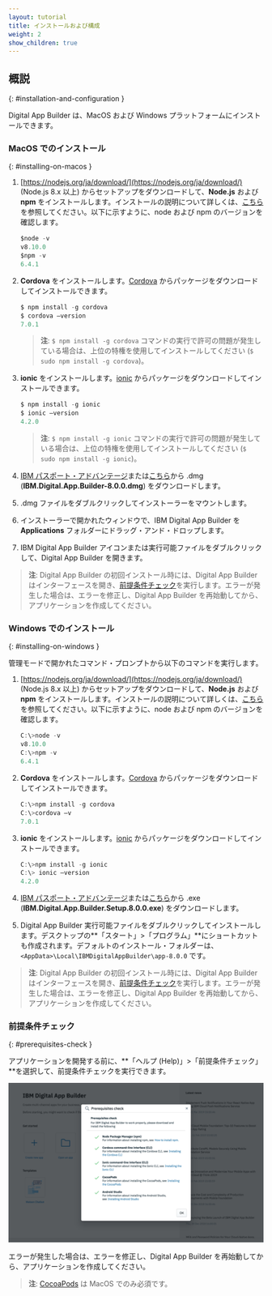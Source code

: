 ```yaml
---
layout: tutorial
title: インストールおよび構成
weight: 2
show_children: true
---
```

<!-- NLS_CHARSET=UTF-8 -->
## 概説
{: #installation-and-configuration }

Digital App Builder は、MacOS および Windows プラットフォームにインストールできます。

### MacOS でのインストール
{: #installing-on-macos }

1. [https://nodejs.org/ja/download/](https://nodejs.org/ja/download/) (Node.js 8.x 以上) からセットアップをダウンロードして、**Node.js** および **npm** をインストールします。インストールの説明について詳しくは、[こちら](https://nodejs.org/ja/download/package-manager/)を参照してください。以下に示すように、node および npm のバージョンを確認します。
    ```java
    $node -v
    v8.10.0
    $npm -v
    6.4.1
    ```
2. **Cordova** をインストールします。[Cordova](https://cordova.apache.org/docs/ja/latest/guide/cli/index.html) からパッケージをダウンロードしてインストールできます。
    ```java
    $ npm install -g cordova
    $ cordova –version
    7.0.1
    ```

    >**注**: `$ npm install -g cordova` コマンドの実行で許可の問題が発生している場合は、上位の特権を使用してインストールしてください (`$ sudo npm install -g cordova`)。

3. **ionic** をインストールします。[ionic](https://ionicframework.com/docs/cli/) からパッケージをダウンロードしてインストールできます。
    ```java
    $ npm install -g ionic
    $ ionic –version
    4.2.0
    ```

    >**注**: `$ npm install -g ionic` コマンドの実行で許可の問題が発生している場合は、上位の特権を使用してインストールしてください (`$ sudo npm install -g ionic`)。

4. [IBM パスポート・アドバンテージ](https://www.ibm.com/software/passportadvantage/)または[こちら](https://github.com/MobileFirst-Platform-Developer-Center/Digital-App-Builder/releases)から .dmg (**IBM.Digital.App.Builder-8.0.0.dmg**) をダウンロードします。
5. .dmg ファイルをダブルクリックしてインストーラーをマウントします。
6. インストーラーで開かれたウィンドウで、IBM Digital App Builder を **Applications** フォルダーにドラッグ・アンド・ドロップします。
7. IBM Digital App Builder アイコンまたは実行可能ファイルをダブルクリックして、Digital App Builder を開きます。
>**注**: Digital App Builder の初回インストール時には、Digital App Builder はインターフェースを開き、[前提条件チェック](#prerequisites-check)を実行します。エラーが発生した場合は、エラーを修正し、Digital App Builder を再始動してから、アプリケーションを作成してください。

### Windows でのインストール
{: #installing-on-windows }

管理モードで開かれたコマンド・プロンプトから以下のコマンドを実行します。

1. [https://nodejs.org/ja/download/](https://nodejs.org/ja/download/) (Node.js 8.x 以上) からセットアップをダウンロードして、**Node.js** および **npm** をインストールします。インストールの説明について詳しくは、[こちら](https://nodejs.org/ja/download/package-manager/)を参照してください。以下に示すように、node および npm のバージョンを確認します。 

    ```java
    C:\>node -v
    v8.10.0
    C:\>npm -v
    6.4.1
    ```

2. **Cordova** をインストールします。[Cordova](https://cordova.apache.org/docs/ja/latest/guide/cli/index.html) からパッケージをダウンロードしてインストールできます。

    ```java
    C:\>npm install -g cordova
    C:\>cordova –v
    7.0.1
    ```

3. **ionic** をインストールします。[ionic](https://ionicframework.com/docs/cli/) からパッケージをダウンロードしてインストールできます。

    ```java
    C:\>npm install -g ionic
    C:\> ionic –version
    4.2.0
    ``` 

4. [IBM パスポート・アドバンテージ](https://www.ibm.com/software/passportadvantage/)または[こちら](https://github.com/MobileFirst-Platform-Developer-Center/Digital-App-Builder/releases)から .exe (**IBM.Digital.App.Builder.Setup.8.0.0.exe**) をダウンロードします。
5. Digital App Builder 実行可能ファイルをダブルクリックしてインストールします。デスクトップの**「スタート」>「プログラム」**にショートカットも作成されます。デフォルトのインストール・フォルダーは、`<AppData>\Local\IBMDigitalAppBuilder\app-8.0.0` です。
>**注**: Digital App Builder の初回インストール時には、Digital App Builder はインターフェースを開き、[前提条件チェック](#prerequisites-check)を実行します。エラーが発生した場合は、エラーを修正し、Digital App Builder を再始動してから、アプリケーションを作成してください。

### 前提条件チェック
{: #prerequisites-check }

アプリケーションを開発する前に、**「ヘルプ (Help)」>「前提条件チェック」**を選択して、前提条件チェックを実行できます。

![前提条件チェック](dab-prerequsites-check.png)

エラーが発生した場合は、エラーを修正し、Digital App Builder を再始動してから、アプリケーションを作成してください。

>**注**: [CocoaPods](https://guides.cocoapods.org/using/using-cocoapods) は MacOS でのみ必須です。

